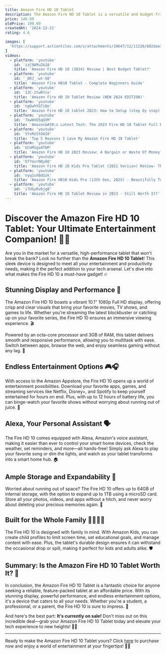 ```yaml
---
title: Amazon Fire HD 10 Tablet
description: The Amazon Fire HD 10 Tablet is a versatile and budget-friendly device designed for entertainment and productivity. It features a 10.1-inch full HD display, providing vibrant colors and sharp visuals, ideal for streaming videos, reading, and browsing. Powered by an octa-core processor and 3GB of RAM, it offers smooth performance for everyday tasks. The tablet runs on Amazon's Fire OS, which integrates seamlessly with Amazon services like Alexa, Kindle, and Prime Video. It also supports hands-free Alexa, allowing voice commands for various functions. With up to 12 hours of battery life, expandable storage via microSD, and a durable design, the Fire HD 10 is a practical choice for users seeking an affordable tablet experience.
price: 149.99
oldPrice: 199.99
createdAt: '2024-12-21'
rating: 4.6

images: [
  'https://support.actiontiles.com/s/attachments/19647/12/11226/b02dae320e19b9c3e915a00ef080d39c.jpg', 'https://dakotaedutablets.com/wp-content/uploads/2022/04/20241101_1540241-scaled.jpg', 'https://gizmodo.com/app/uploads/2023/05/2df95f7f312bcac0d1ddf837459b89df.jpg', 'https://www.trustedreviews.com/wp-content/uploads/sites/54/2021/08/Amazon-Fire-HD-10-lockscreen-scaled.jpg', 'https://m.media-amazon.com/images/I/71qsWR3+c-L._AC_UF894,1000_QL80_.jpg', 'https://crdms.images.consumerreports.org/f_auto,w_600/prod/products/cr/models/404757-9-inch-screen-and-larger-tablets-amazon-fire-hd-10-32-gb-2021-10023436.jpg', 'https://john.beardon.net/wp-content/uploads/2022/02/DSCF4438.webp', 'https://images.expertreviews.co.uk/wp-content/uploads/2019/11/amazon_fire_hd_10_2019_002.jpg?width=626&height=352&fit=crop&format=webply', 'https://cdn.vox-cdn.com/thumbor/Z9x1I0VdXk3tNuaCF-mDZgQbhuY=/0x0:2040x1360/1400x1400/filters:focal(1020x680:1021x681)/cdn.vox-cdn.com/uploads/chorus_asset/file/19356832/akrales_191107_3781_0007.jpg', 'https://i0.wp.com/ebookfriendly.com/wp-content/uploads/2019/10/Amazon-Fire-HD-10-2019-release-full-tech-specs-1.jpg?fit=840,840&ssl=1', 'https://static.independent.co.uk/2021/10/01/13/amazon fire 10 kids review copy.jpg', 'https://s.yimg.com/ny/api/res/1.2/JICRosntrVM6RUEkH1oHCA--/YXBwaWQ9aGlnaGxhbmRlcjt3PTk2MDtoPTU0MA--/https://media-mbst-pub-ue1.s3.amazonaws.com/creatr-uploaded-images/2020-05/9d6e70d0-99e6-11ea-bfae-f6617256a307', 'https://mbmounts.com/cdn/shop/products/AppleiPadMini4Mount-Main_600x600_crop_center.jpg?v=1599470836', 'https://i2.wp.com/www.incompletegeek.co.uk/wp-content/uploads/2017/11/HD-10-Covers.jpg?resize=800,800', 'https://gizmodo.com/app/uploads/2023/06/df439f3bc3ffbf185781c7229ef93cd1.jpg', 'https://cdn.vox-cdn.com/thumbor/E-S6FkczwIL9okaH4FdnIChtzZ0=/0x0:2040x1360/1400x1400/filters:focal(1020x680:1021x681)/cdn.vox-cdn.com/uploads/chorus_asset/file/24722430/236703_Amazon_Fire_Max_11_DSeifert_0002.jpg', 'https://preview.redd.it/followed-online-videos-researched-everything-got-play-store-v0-guyc5mi62vma1.jpg?width=640&crop=smart&auto=webp&s=b53b48bb21bfa2b9dcdeb875f0ef0224d7d8f1c7', 'https://cdn.mos.cms.futurecdn.net/55dYMoTazn3Ytob4vrSobV-1200-80.jpg', 'https://cdn.thingiverse.com/assets/fd/97/60/70/7e/large_display_IMG_3181.jpg', 'https://i.ebayimg.com/images/g/8KYAAOSwDvBc0u9o/s-l1200.jpg', 'https://www.trustedreviews.com/wp-content/uploads/sites/54/2019/11/hd10-rhf.jpg', 'https://media.wired.com/photos/66fef2fb514e490fc8caaab8/4:3/w_1732,h_1299,c_limit/Amazon Fire Tablet Collection Abstract Background 102024 SOURCE Amazon.jpg', 'https://media.printables.com/media/prints/320735/images/2769309_9ddf329f-2815-4140-9d3f-d2a59089d1fe/img_1034.jpeg', 'https://bestmart.cl/cdn/shop/products/fire10negro3_900x.png?v=1633058179', 'https://www.lifewire.com/thmb/EFHHTBacoO8Ecj-gDHHoq3vkbVk=/1500x0/filters:no_upscale():max_bytes(150000):strip_icc()/Amazon-Fire-Tablet-vs-iPad-c7412c25c83b4ac5b393596789f0e716.jpg', 'https://ae01.alicdn.com/kf/Sa05151bad17a4202bf8e3f51b0047c8c1.jpg?width=800&height=800&hash=1600', 'https://i.guim.co.uk/img/media/1cac8d9229b1af292f6549438bdbefd4ad536c43/434_308_4002_2402/master/4002.jpg?width=445&dpr=1&s=none&crop=none', 'http://motifsetc.com/cdn/shop/products/1_9d994aa6-78b7-4760-8853-2727cf34b431_grande.jpg?v=1616723980', 'https://cdn.mos.cms.futurecdn.net/zsGmiUM8XzGQxhJULVPdrc-1200-80.jpg', 'https://i.ytimg.com/vi/gZGfdHVNehI/hq720.jpg?sqp=-oaymwEhCK4FEIIDSFryq4qpAxMIARUAAAAAGAElAADIQj0AgKJD&rs=AOn4CLAAsJRTCE5QwTgs9zMQ1ff3ya84qQ', 'https://i.ytimg.com/vi/RwcGmONUNyw/hq720.jpg?sqp=-oaymwEhCK4FEIIDSFryq4qpAxMIARUAAAAAGAElAADIQj0AgKJD&rs=AOn4CLBCLU4G2eDkkuirmKwGkwAQob_L0g', 'https://static0.gamerantimages.com/wordpress/wp-content/uploads/2023/07/fire-hd-10-tablet-prime-day-gamerant-deals-feature.jpg', 'https://m.media-amazon.com/images/I/61lkYSYxfrL._AC_UF894,1000_QL80_.jpg', 'https://www.vidabox.com/kiosks/media/wysiwyg/kiosks/enclosures_on-wall/enclosures_on-wall_snap-cover.jpg', 'https://microless.com/cdn/products/9a1e35be2210ea6105ab358a89df8bdd-md.jpg', 'https://m.media-amazon.com/images/I/61NpcZHLRNL.jpg', 'https://www.zdnet.com/a/img/2021/06/18/08f8e7cb-ebce-4095-9c2a-dc662734477f/22eff26e-fa2e-45c0-99df-8946c38057ee.jpg', 'https://images.techeblog.com/wp-content/uploads/2024/09/23134650/64gb-amazon-fire-hd-8-tablet-12th-gen-2022.jpg', 'https://www.cnet.com/a/img/resize/ac12e600a0445123d82c0371c908bfeb1181930b/hub/2015/10/09/0383b2a6-7cf5-4fa1-9d7f-bfa4d20ec73c/amazon-fire-hd-10-0438-004.jpg?auto=webp&fit=crop&height=360&width=640', 'https://images.immediate.co.uk/production/volatile/sites/3/2021/04/Amazon-Fire-HD-10-lockscreen-ads-a827508.jpg?quality=90&fit=620,413', 'https://media.very.co.uk/i/very/W19JJ_SQ3_0000000004_BLACK_SLa?$pdp_300x400_x2$&fmt=jpg', 'https://i.etsystatic.com/16203452/r/il/0af15c/1697566950/il_570xN.1697566950_h5di.jpg', 'https://images-na.ssl-images-amazon.com/images/I/71qsWR3+c-L._AC_UL210_SR210,210_.jpg', 'https://www.dombelo.com/wp-content/uploads/2023/07/Amazon-Fire-HD-10-Kids-Tablet-10.1-inch-32GB-2-e1688745900628.webp', 'https://cdn.arstechnica.net/wp-content/uploads/2020/10/dealmaster102220.jpg', 'https://ph-live-01.slatic.net/p/efd650e7206384a5aeca0e48c305d47d.png_q80_.webp', 'https://smarthomemount.com/cdn/shop/products/install_19908943-32b3-4a06-a766-2b477394729f_1024x1024@2x.jpg?v=1707852607', 'https://i.ytimg.com/vi/Hl0JY_hcDHc/hqdefault.jpg', 'https://cdn-iibml.nitrocdn.com/mIsZFyqRlkiNfZRugfIBKtdyexDtafZx/assets/images/optimized/rev-91797e4/www.dealmonday.co.uk/image/cache/catalog/Amazon/amazon-fire-hd-10-lavender-190x190.webp', 'https://i.etsystatic.com/23422891/r/il/250ed6/4972510929/il_570xN.4972510929_mtof.jpg', 'https://motifsetc.com/cdn/shop/products/2_2ebe9f14-b17d-497b-819e-81f9b44000fa_600x.jpg?v=1616723982', 'https://img.lazcdn.com/g/p/e17ac7c60deae1480d4bc8746025dc8f.png_720x720q80.png', 'https://media.littlewoods.com/i/littlewoods/W9UO9_SQ1_0000000005_GREY_SLf', 'https://m.media-amazon.com/images/I/616g2AyoZ1L._AC_UF1000,1000_QL80_.jpg', 'https://variety.com/wp-content/uploads/2023/11/fire-hd-10.jpg', 'https://fdn.gsmarena.com/imgroot/news/23/10/amazon-fire-hd-10-tablet-selling/gal/-1200x900m/gsmarena_004.jpg', 'https://m.media-amazon.com/images/I/61P3Ey2JN1L._AC_UF1000,1000_QL80_DpWeblab_.jpg', 'https://cdn.mos.cms.futurecdn.net/TkA5JLLYimfMJX8E9asuGQ-320-80.jpg', 'https://i.etsystatic.com/20646445/r/il/d8b5be/5758141396/il_570xN.5758141396_9k9u.jpg', 'https://phonesstorekenya.com/wp-content/uploads/2023/09/fire-hd-10-1.jpg', 'https://cdn.geekwire.com/wp-content/uploads/2019/10/Kindle-Kids-Edition-All-Covers-630x497.jpg', 'https://http2.mlstatic.com/D_NQ_NP_878956-MLV72625703687_112023-O.webp', 'https://www.muycomputer.com/wp-content/uploads/2021/05/Destacada-Kindle-Fire-HD-10-2021.jpg', 'http://www.armorsuit.com/cdn/shop/products/amazon-fire-hd-10-fire-hd-10-plus-tablet-matte-screen-protector.jpg?v=1623267300', 'https://m.media-amazon.com/images/S/aplus-media-library-service-media/067dc4c1-1f70-4240-9986-e1d57a0f0773.__CR0,0,1940,1200_PT0_SX970_V1___.jpg', 'https://media-cldnry.s-nbcnews.com/image/upload/t_fit-560w,f_auto,q_auto:best/newscms/2021_17/3469261/210430-fire-tablet-10-bd-2x1.jpg', 'https://www.slashgear.com/img/gallery/amazon-fire-hd-10-2023-review-an-ipad-alternative-at-last/l-intro-1697816795.jpg', 'https://www.notebookcheck.net/fileadmin/Notebooks/Amazon/Fire_HD_10_inch_2015/4_3_Amazon_Fire_HD_10.jpg', 'https://down-ph.img.susercontent.com/file/ph-11134207-7rasb-m1s49qca5tute8', 'https://cdn.community.sharptools.io/original/2X/b/b0cbb2508745ea709018968b6b296a42b3b1d781.jpeg', 'https://i.pinimg.com/736x/45/d7/1d/45d71d62570a4daeb3b6aba02181a9d8.jpg', 'https://i.ytimg.com/vi/_DRJ_-wt-S0/maxresdefault.jpg', 'https://static0.howtogeekimages.com/wordpress/wp-content/uploads/wm/2023/11/content-to-watch-on-the-amazon-fire-hd-10-kids-tablet_53253941680_o.jpg', 'https://i.ytimg.com/vi/pcEKpdgoGhY/hq720.jpg?sqp=-oaymwEhCK4FEIIDSFryq4qpAxMIARUAAAAAGAElAADIQj0AgKJD&rs=AOn4CLAYf9ChN-4dxr6_2hj8ZWZ9aU2LWg', 'https://cdn.thewirecutter.com/wp-content/media/2023/01/kidstablets-2048px-3864.jpg?auto=webp&quality=75&crop=1.91:1&width=1200', 'https://media.hicart.com/catalog/product/cache/1/image/1800x/040ec09b1e35df139433887a97daa66f/a/m/amazon-fire-hd-10-tablet-101-1080p-full-hd-32-gb-latest-model-w1096-itt-1006-1bfcbe.jpg', 'https://hips.hearstapps.com/vader-prod.s3.amazonaws.com/1706887696-dsc0159-65bd09fc1abb1.jpg?crop=1.00xw:1.00xh;0,0&resize=980:*', 'https://m.media-amazon.com/images/G/01/kindle/journeys/WTN3CxScwzgi6KWIbtm8Xorm6sx50imat82FEiOH0xK83D/NWZiZWM3Mjkt._CB670552224_.jpg', 'https://m.media-amazon.com/images/I/71acb4L5yOL._AC_UF894,1000_QL80_.jpg', 'https://media.printables.com/media/prints/683056/images/5824749_dc926cea-b0c0-4025-86f7-d10e8a59adf0_2d570812-fd4e-4fee-977f-7006dd8c7dca/pxl_20240131_155806425.jpg'
]
videos: 
  - platform: 'youtube'
    id: 'izC9AMu2b2A'
    title: 'Amazon Fire HD 10 (2024) Review | Best Budget Tablet?'
  - platform: 'youtube'
    id: '_DRJ_-wt-S0'
    title: 'Amazon Fire HD10 Tablet - Complete Beginners Guide'
  - platform: 'youtube'
    id: '13C-2twRYco'
    title: 'Amazon Fire HD 10 Tablet Review (NEW 2024 EDITION)'
  - platform: 'youtube'
    id: 'ngQwhYQ7iQo'
    title: 'Amazon Fire HD 10 tablet 2023: How to Setup (step by step)'
  - platform: 'youtube'
    id: '7kwWVO5qQVM'
    title: 'Amazon&#39;s Latest Tech: The 2023 Fire HD 10 Tablet Full Review'
  - platform: 'youtube'
    id: '5YvMzStOAI0'
    title: 'Top 5 Reasons I Love My Amazon Fire HD 10 Tablet'
  - platform: 'youtube'
    id: 'UCmM1ga4TbM'
    title: 'Amazon Fire HD 10 2023 Review: A Bargain or Waste Of Money?'
  - platform: 'youtube'
    id: 'D77osrNQy6Q'
    title: 'Amazon Fire HD 10 Kids Pro Tablet (2021 Version) Review- The NEW best kids tablet!'
  - platform: 'youtube'
    id: 'nyq1vXBdUzk'
    title: 'Amazon Fire HD10 Kids Pro (13th Gen, 2023) - Beautifully Tough!'
  - platform: 'youtube'
    id: 'i7UGyRv6jg8'
    title: 'Amazon Fire HD 10 Tablet Review in 2023 - Still Worth It?'
---
```


# Discover the Amazon Fire HD 10 Tablet: Your Ultimate Entertainment Companion! 📱✨

Are you in the market for a versatile, high-performance tablet that won't break the bank? Look no further than the **Amazon Fire HD 10 Tablet**! This sleek device is designed to meet all your entertainment and productivity needs, making it the perfect addition to your tech arsenal. Let's dive into what makes the Fire HD 10 a must-have gadget! 🔥

## Stunning Display and Performance 🌟

The Amazon Fire HD 10 boasts a vibrant 10.1" 1080p Full HD display, offering crisp and clear visuals that bring your favorite movies, TV shows, and games to life. Whether you're streaming the latest blockbuster or catching up on your favorite series, the Fire HD 10 ensures an immersive viewing experience. 🎬

Powered by an octa-core processor and 3GB of RAM, this tablet delivers smooth and responsive performance, allowing you to multitask with ease. Switch between apps, browse the web, and enjoy seamless gaming without any lag. 🚀

## Endless Entertainment Options 🎮🎧

With access to the Amazon Appstore, the Fire HD 10 opens up a world of entertainment possibilities. Download your favorite apps, games, and streaming services like Netflix, Disney+, and Spotify to keep yourself entertained for hours on end. Plus, with up to 12 hours of battery life, you can binge-watch your favorite shows without worrying about running out of juice. 🔋

## Alexa, Your Personal Assistant 🗣️

The Fire HD 10 comes equipped with Alexa, Amazon's voice assistant, making it easier than ever to control your smart home devices, check the weather, set reminders, and more—all hands-free! Simply ask Alexa to play your favorite song or dim the lights, and watch as your tablet transforms into a smart home hub. 🏠

## Ample Storage and Expandability 💾

Worried about running out of space? The Fire HD 10 offers up to 64GB of internal storage, with the option to expand up to 1TB using a microSD card. Store all your photos, videos, and apps without a hitch, and never worry about deleting your precious memories again. 📸

## Built for the Whole Family 👨‍👩‍👧‍👦

The Fire HD 10 is designed with family in mind. With Amazon Kids, you can create child profiles to limit screen time, set educational goals, and manage content with ease. Plus, the tablet's durable design ensures it can withstand the occasional drop or spill, making it perfect for kids and adults alike. 🛡️

## Summary: Is the Amazon Fire HD 10 Tablet Worth It? 🤔

In conclusion, the Amazon Fire HD 10 Tablet is a fantastic choice for anyone seeking a reliable, feature-packed tablet at an affordable price. With its stunning display, powerful performance, and endless entertainment options, it's a device that caters to all your needs. Whether you're a student, a professional, or a parent, the Fire HD 10 is sure to impress. 🎉

And here's the best part: **It's currently on sale!** Don't miss out on this incredible deal—grab your Amazon Fire HD 10 Tablet today and elevate your tech experience to new heights! 🛒💸

---

Ready to make the Amazon Fire HD 10 Tablet yours? Click [here](#) to purchase now and enjoy a world of entertainment at your fingertips! 📲✨